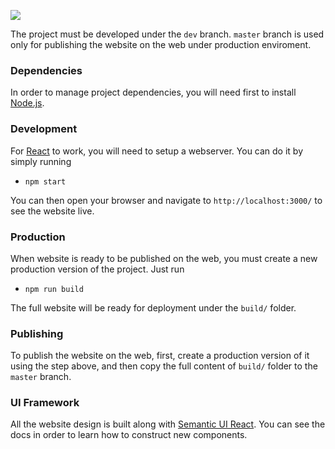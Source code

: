 ![](http://res.cloudinary.com/dkbuneg9h/image/upload/v1492117226/Prepare-se_kakyii.png)

The project must be developed under the `dev` branch. `master` branch is used only for publishing the website on the web under production enviroment.

### Dependencies

In order to manage project dependencies, you will need first to install [Node.js](https://nodejs.org/en/).

### Development

For [React](https://reactjs.org/) to work, you will need to setup a webserver. You can do it by simply running
* `npm start`

You can then open your browser and navigate to `http://localhost:3000/` to see the website live.

### Production

When website is ready to be published on the web, you must create a new production version of the project. Just run
* `npm run build`

The full website will be ready for deployment under the `build/` folder.

### Publishing

To publish the website on the web, first, create a production version of it using the step above, and then copy the full content of `build/` folder to the `master` branch.

### UI Framework

All the website design is built along with [Semantic UI React](https://react.semantic-ui.com/introduction). You can see the docs in order to learn how to construct new components.


